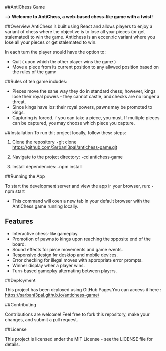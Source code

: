 ##AntiChess Game

**--> Welcome to AntiChess, a web-based chess-like game with a twist!**

##Overview
AntiChess is built using React and allows players to enjoy a variant of chess where the objective is to lose all your pieces  (or get stalemated) to win the game.
Antichess is an eccentric variant where you lose all your pieces or get stalemated to win.

In each turn the player should have the option to: 
- Quit ( upon which the other player wins the game ) 
- Move a piece from its current position to any allowed position based on the rules of the game

##Rules of teh game includes:
- Pieces move the same way they do in standard chess; however, kings lose their royal powers - they cannot castle, and checks are no longer a threat.
- Since kings have lost their royal powers, pawns may be promoted to kings.
- Capturing is forced. If you can take a piece, you must. If multiple pieces can be captured, you may choose which piece you capture.



##Installation
To run this project locally, follow these steps:

1. Clone the repository:
 `-`git clone https://github.com/Sarbani3pal/antichess-game.git
   
3. Navigate to the project directory:
   `-`cd antichess-game
   
5. Install dependencies:
   `-`npm install

##Running the App

To start the development server and view the app in your browser, run:
 `-`npm start

- This command will open a new tab in your default browser with the AntiChess game running locally.

## Features

- Interactive chess-like gameplay.
- Promotion of pawns to kings upon reaching the opposite end of the board.
- Sound effects for piece movements and game events.
- Responsive design for desktop and mobile devices.
- Error checking for illegal moves with appropriate error prompts.
- Winner display when a player wins.
- Turn-based gameplay alternating between players.

##Deployment

This project has been deployed using GitHub Pages.You can access it here : https://sarbani3pal.github.io/antichess-game/

##Contributing

  Contributions are welcome! Feel free to fork this repository, make your changes, and submit a pull request.

##License

 This project is licensed under the MIT License - see the LICENSE file for details.

